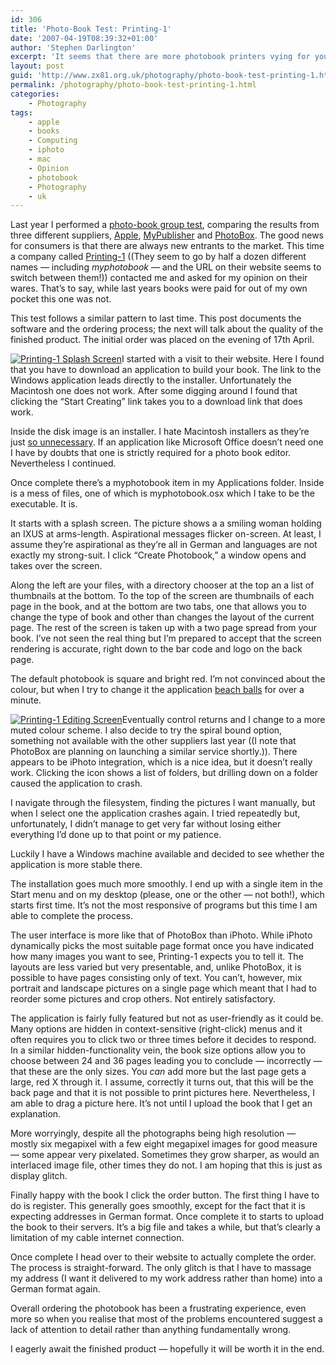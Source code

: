 ```yaml
---
id: 306
title: 'Photo-Book Test: Printing-1'
date: '2007-04-19T08:39:32+01:00'
author: 'Stephen Darlington'
excerpt: 'It seems that there are more photobook printers vying for your images and money every day. This is the first of a two part article about Printing-1''s products.'
layout: post
guid: 'http://www.zx81.org.uk/photography/photo-book-test-printing-1.html'
permalink: /photography/photo-book-test-printing-1.html
categories:
    - Photography
tags:
    - apple
    - books
    - Computing
    - iphoto
    - mac
    - Opinion
    - photobook
    - Photography
    - uk
---
```


Last year I performed a [photo-book group test](http://www.zx81.org.uk/photography/photo-book-group-test-part-1.html "Group test ordering processes"), comparing the results from three different suppliers, [Apple](http://www.zx81.org.uk/photography/photo-book-group-test-part-3.html), [MyPublisher](http://www.zx81.org.uk/photography/photo-book-group-test-part-4.html) and [PhotoBox](http://www.zx81.org.uk/photography/photo-book-group-test-part-2.html). The good news for consumers is that there are always new entrants to the market. This time a company called [Printing-1](http://www.photo-book-printing.co.uk/ "Printing-1") ((They seem to go by half a dozen different names — including *myphotobook* — and the URL on their website seems to switch between them!)) contacted me and asked for my opinion on their wares. That’s to say, while last years books were paid for out of my own pocket this one was not.

This test follows a similar pattern to last time. This post documents the software and the ordering process; the next will talk about the quality of the finished product. The initial order was placed on the evening of 17th April.

[![Printing-1 Splash Screen](https://i0.wp.com/www.zx81.org.uk/wp-content/uploads/2007/04/splash.thumbnail.JPG)](http://www.zx81.org.uk/photography/photo-book-test-printing-1.html/printing-1-splash-screen/ "Printing-1 Splash Screen")I started with a visit to their website. Here I found that you have to download an application to build your book. The link to the Windows application leads directly to the installer. Unfortunately the Macintosh one does not work. After some digging around I found that clicking the “Start Creating” link takes you to a download link that does work.

Inside the disk image is an installer. I hate Macintosh installers as they’re just [so unnecessary](http://www.noodlesoft.com/blog/2007/04/15/a-modest-proposal-a-new-way-to-install/). If an application like Microsoft Office doesn’t need one I have by doubts that one is strictly required for a photo book editor. Nevertheless I continued.

Once complete there’s a myphotobook item in my Applications folder. Inside is a mess of files, one of which is myphotobook.osx which I take to be the executable. It is.

It starts with a splash screen. The picture shows a a smiling woman holding an IXUS at arms-length. Aspirational messages flicker on-screen. At least, I assume they’re aspirational as they’re all in German and languages are not exactly my strong-suit. I click “Create Photobook,” a window opens and takes over the screen.

Along the left are your files, with a directory chooser at the top an a list of thumbnails at the bottom. To the top of the screen are thumbnails of each page in the book, and at the bottom are two tabs, one that allows you to change the type of book and other than changes the layout of the current page. The rest of the screen is taken up with a two page spread from your book. I’ve not seen the real thing but I’m prepared to accept that the screen rendering is accurate, right down to the bar code and logo on the back page.

The default photobook is square and bright red. I’m not convinced about the colour, but when I try to change it the application [beach balls](http://www.thexlab.com/faqs/sbbod.html "Spinning beach ball of death") for over a minute.

[![Printing-1 Editing Screen](https://i0.wp.com/www.zx81.org.uk/wp-content/uploads/2007/04/full.thumbnail.JPG)](http://www.zx81.org.uk/photography/photo-book-test-printing-1.html/printing-1-editing-screen/ "Printing-1 Editing Screen")Eventually control returns and I change to a more muted colour scheme. I also decide to try the spiral bound option, something not available with the other suppliers last year ((I note that PhotoBox are planning on launching a similar service shortly.)). There appears to be iPhoto integration, which is a nice idea, but it doesn’t really work. Clicking the icon shows a list of folders, but drilling down on a folder caused the application to crash.

I navigate through the filesystem, finding the pictures I want manually, but when I select one the application crashes again. I tried repeatedly but, unfortunately, I didn’t manage to get very far without losing either everything I’d done up to that point or my patience.

Luckily I have a Windows machine available and decided to see whether the application is more stable there.

The installation goes much more smoothly. I end up with a single item in the Start menu and on my desktop (please, one or the other — not both!), which starts first time. It’s not the most responsive of programs but this time I am able to complete the process.

The user interface is more like that of PhotoBox than iPhoto. While iPhoto dynamically picks the most suitable page format once you have indicated how many images you want to see, Printing-1 expects you to tell it. The layouts are less varied but very presentable, and, unlike PhotoBox, it is possible to have pages consisting only of text. You can’t, however, mix portrait and landscape pictures on a single page which meant that I had to reorder some pictures and crop others. Not entirely satisfactory.

The application is fairly fully featured but not as user-friendly as it could be. Many options are hidden in context-sensitive (right-click) menus and it often requires you to click two or three times before it decides to respond. In a similar hidden-functionality vein, the book size options allow you to choose between 24 and 36 pages leading you to conclude — incorrectly — that these are the only sizes. You *can* add more but the last page gets a large, red X through it. I assume, correctly it turns out, that this will be the back page and that it is not possible to print pictures here. Nevertheless, I am able to drag a picture here. It’s not until I upload the book that I get an explanation.

More worryingly, despite all the photographs being high resolution — mostly six megapixel with a few eight megapixel images for good measure — some appear very pixelated. Sometimes they grow sharper, as would an interlaced image file, other times they do not. I am hoping that this is just as display glitch.

Finally happy with the book I click the order button. The first thing I have to do is register. This generally goes smoothly, except for the fact that it is expecting addresses in German format. Once complete it to starts to upload the book to their servers. It’s a big file and takes a while, but that’s clearly a limitation of my cable internet connection.

Once complete I head over to their website to actually complete the order. The process is straight-forward. The only glitch is that I have to massage my address (I want it delivered to my work address rather than home) into a German format again.

Overall ordering the photobook has been a frustrating experience, even more so when you realise that most of the problems encountered suggest a lack of attention to detail rather than anything fundamentally wrong.

I eagerly await the finished product — hopefully it will be worth it in the end.